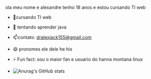 ola meu nome e alexandre tenho 18 anos e estou cursando TI web 
- 🔭cursando TI web 
- 🌱 tentando aprender java 
- 📫contato: dralexjack155@gmail.com
- 😄 pronomes ele dele he his 
- ⚡ Fun fact: sou o maior fan e usuario do hanna montana linux

- ![Anurag's GitHub stats](https://github-readme-stats.vercel.app/api?username=dralexjack_icons=true&theme=radical)
